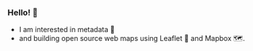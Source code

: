### Hello! 👋

-  I am interested in metadata 📄
- and building open source web maps using Leaflet 🌱 and Mapbox 🗺️.

